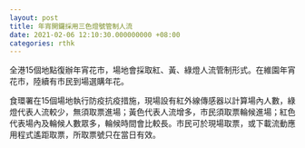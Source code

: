 ```yaml
---
layout: post
title: 年宵開鑼採用三色燈號管制人流
date: 2021-02-06 12:10:30.000000000 +08:00
categories: rthk
---
```


全港15個地點復辦年宵花市，場地會採取紅、黃、綠燈人流管制形式。在維園年宵花市，陸續有市民到場選購年花。

食環署在15個場地執行防疫抗疫措施，現場設有紅外線傳感器以計算場內人數，綠燈代表人流較少，無須取票進場；黃色代表人流增多，市民須取票輪候進場；紅色代表場內及輪候人數眾多，輪候時間會比較長。市民可於現場取票，或下載流動應用程式遙距取票，所取票號只在當日有效。
